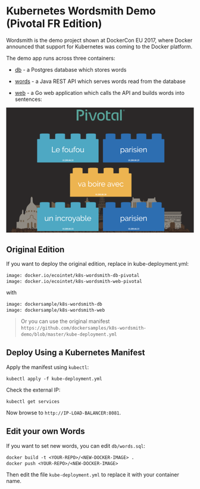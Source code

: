 # Kubernetes Wordsmith Demo (Pivotal FR Edition)

Wordsmith is the demo project shown at DockerCon EU 2017, where Docker announced that support for Kubernetes was coming to the Docker platform.

The demo app runs across three containers:

- [db](db/Dockerfile) - a Postgres database which stores words

- [words](words/Dockerfile) - a Java REST API which serves words read from the database

- [web](web/Dockerfile) - a Go web application which calls the API and builds words into sentences:

![The Wordsmith app running in Kubernetes on Docker for Mac](img/pivotal-edition.png)

## Original Edition

If you want to deploy the original edition, replace in kube-deployment.yml:

```
image: docker.io/ecointet/k8s-wordsmith-db-pivotal
image: docker.io/ecointet/k8s-wordsmith-web-pivotal
```
with

```
image: dockersample/k8s-wordsmith-db
image: dockersample/k8s-wordsmith-web
```

> Or you can use the original manifest
> `https://github.com/dockersamples/k8s-wordsmith-demo/blob/master/kube-deployment.yml`


## Deploy Using a Kubernetes Manifest

Apply the manifest using `kubectl`:

```
kubectl apply -f kube-deployment.yml
```

Check the external IP:

```
kubectl get services
```

Now browse to `http://IP-LOAD-BALANCER:8081`.

##  Edit your own Words

If you want to set new words, you can edit `db/words.sql`:

```
docker build -t <YOUR-REPO>/<NEW-DOCKER-IMAGE> .
docker push <YOUR-REPO>/<NEW-DOCKER-IMAGE>
```
Then edit the file `kube-deployment.yml` to replace it with your container name.

